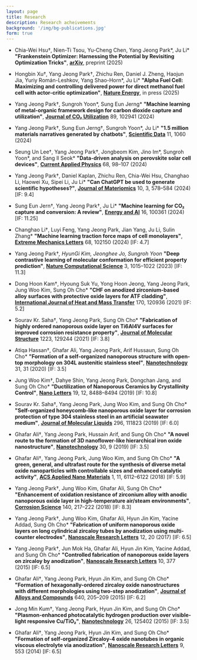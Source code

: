 ```yaml
---
layout: page
title: Research
description: Research acheivements
background: '/img/bg-publications.jpg'
form: true
---
```

* Chia-Wei Hsu†, Nien-Ti Tsou, Yu-Cheng Chen, Yang Jeong Park\*, Ju Li\*
  **"Frankenstein Optimizer: Harnessing the Potential by Revisiting Optimization Tricks"**,
  **[arXiv](#)**, preprint (2025)

* Hongbin Xu†, Yang Jeong Park†, Zhichu Ren, Daniel J. Zheng, Haojun Jia, Yuriy Román-Leshkov, Yang Shao-Horn\*, Ju Li\*
  **"Alpha Fuel Cell: Maximizing and controlling delivered power for direct methanol fuel cell with actor-critic optimization"**,
  **[Nature Energy](#)**, in press (2025)

* Yang Jeong Park†, Sungroh Yoon\*, Sung Eun Jerng\*
  **"Machine learning of metal-organic framework design for carbon dioxide capture and utilization"**,
  **[Journal of CO₂ Utilization](https://doi.org/10.1016/j.jcou.2024.102941)** 89, 102941 (2024)

* Yang Jeong Park†, Sung Eun Jerng†, Sungroh Yoon\*, Ju Li\*
  **"1.5 million materials narratives generated by chatbots"**,
  **[Scientific Data](https://doi.org/10.1038/s41597-024-03886-w)** 11, 1060 (2024)

* Seung Un Lee†, Yang Jeong Park†, Jongbeom Kim, Jino Im\*, Sungroh Yoon\*, and Sang Il Seok\*
  **"Data-driven analysis on perovskite solar cell devices"**,
  **[Current Applied Physics](https://doi.org/10.1016/j.cap.2024.09.003)** 68, 98–107 (2024)

* Yang Jeong Park†, Daniel Kaplan, Zhichu Ren, Chia-Wei Hsu, Changhao Li, Haowei Xu, Sipei Li, Ju Li\*
  **"Can ChatGPT be used to generate scientific hypotheses?"**,
  **[Journal of Materiomics](https://doi.org/10.1016/j.jmat.2023.08.007)** 10, 3, 578–584 (2024) \[IF: 9.4]

* Sung Eun Jern†, Yang Jeong Park†, Ju Li\*
  **"Machine learning for CO₂ capture and conversion: A review"**,
  **[Energy and AI](https://doi.org/10.1016/j.egyai.2024.100361)** 16, 100361 (2024) \[IF: 11.25]

* Changhao Li†, Luyi Feng, Yang Jeong Park, Jian Yang, Ju Li, Sulin Zhang\*
  **"Machine learning traction force maps of cell monolayers"**,
  **[Extreme Mechanics Letters](https://doi.org/10.1016/j.eml.2024.102150)** 68, 102150 (2024) \[IF: 4.7]

* Yang Jeong Park†*, HyunGi Kim, Jeonghee Jo, Sungroh Yoon*
  **"Deep contrastive learning of molecular conformation for efficient property prediction"**,
  **[Nature Computational Science](https://doi.org/10.1038/s43588-023-00560-w)** 3, 1015–1022 (2023) \[IF: 11.3]

* Dong Hoon Kam†, Hyoung Suk Yu, Yong Hoon Jeong, Yang Jeong Park, Jung Woo Kim, Sung Oh Cho\*
  **"CHF on anodized zirconium-based alloy surfaces with protective oxide layers for ATF cladding"**,
  **[International Journal of Heat and Mass Transfer](https://doi.org/10.1016/j.ijheatmasstransfer.2021.120936)** 170, 120936 (2021) \[IF: 5.2]

* Sourav Kr. Saha†, Yang Jeong Park, Sung Oh Cho\*
  **"Fabrication of highly ordered nanoporous oxide layer on Ti6Al4V surfaces for improved corrosion resistance property"**,
  **[Journal of Molecular Structure](https://doi.org/10.1016/j.molstruc.2020.129244)** 1223, 129244 (2021) \[IF: 3.8]

* Atiqa Hassan†, Ghafar Ali, Yang Jeong Park, Arif Hussaun, Sung Oh Cho\*
  **"Formation of a self-organized nanoporous structure with open-top morphology on 304L austenitic stainless steel"**,
  **[Nanotechnology](https://doi.org/10.1088/1361-6528/ab8997)** 31, 31 (2020) \[IF: 3.5]

* Jung Woo Kim†, Dahye Shin, Yang Jeong Park, Dongchan Jang, and Sung Oh Cho\*
  **"Ductilization of Nanoporous Ceramics by Crystallinity Control"**,
  **[Nano Letters](https://doi.org/10.1021/acs.nanolett.9b02838)** 19, 12, 8488–8494 (2019) \[IF: 10.8]

* Sourav Kr. Saha†, Yang Jeong Park, Jung Woo Kim, and Sung Oh Cho\*
  **"Self-organized honeycomb-like nanoporous oxide layer for corrosion protection of type 304 stainless steel in an artificial seawater medium"**,
  **[Journal of Molecular Liquids](https://doi.org/10.1016/j.molliq.2019.111823)** 296, 111823 (2019) \[IF: 6.0]

* Ghafar Ali†, Yang Jeong Park, Hussain Arif, and Sung Oh Cho\*
  **"A novel route to the formation of 3D nanoflower-like hierarchical iron oxide nanostructure"**,
  **[Nanotechnology](https://doi.org/10.1088/1361-6528/aaf52a)** 30, 9 (2019) \[IF: 3.5]

* Ghafar Ali†, Yang Jeong Park, Jung Woo Kim, and Sung Oh Cho\*
  **"A green, general, and ultrafast route for the synthesis of diverse metal oxide nanoparticles with controllable sizes and enhanced catalytic activity"**,
  **[ACS Applied Nano Materials](https://doi.org/10.1021/acsanm.8b01220)** 1, 11, 6112–6122 (2018) \[IF: 5.9]

* Yang Jeong Park†, Jung Woo Kim, Ghafar Ali, Sung Oh Cho\*
  **"Enhancement of oxidation resistance of zirconium alloy with anodic nanoporous oxide layer in high-temperature air/steam environments"**,
  **[Corrosion Science](https://doi.org/10.1016/j.corsci.2018.05.044)** 140, 217–222 (2018) \[IF: 8.3]

* Yang Jeong Park†, Jung Woo Kim, Ghafar Ali, Hyun Jin Kim, Yacine Addad, Sung Oh Cho\*
  **"Fabrication of uniform nanoporous oxide layers on long cylindrical zircaloy tubes by anodization using multi-counter electrodes"**,
  **[Nanoscale Research Letters](https://doi.org/10.1186/s11671-016-1774-1)** 12, 20 (2017) \[IF: 6.5]

* Yang Jeong Park†, Jun Mok Ha, Ghafar Ali, Hyun Jin Kim, Yacine Addad, and Sung Oh Cho\*
  **"Controlled fabrication of nanoporous oxide layers on zircaloy by anodization"**,
  **[Nanoscale Research Letters](https://doi.org/10.1186/s11671-015-1086-x)** 10, 377 (2015) \[IF: 6.5]

* Ghafar Ali†, Yang Jeong Park, Hyun Jin Kim, and Sung Oh Cho\*
  **"Formation of hexagonally-ordered zircaloy oxide nanostructures with different morphologies using two-step anodization"**,
  **[Journal of Alloys and Compounds](https://doi.org/10.1016/j.jallcom.2015.03.214)** 640, 205–209 (2015) \[IF: 6.2]

* Jong Min Kum†, Yang Jeong Park, Hyun Jin Kim, and Sung Oh Cho\*
  **"Plasmon-enhanced photocatalytic hydrogen production over visible-light responsive Cu/TiO₂"**,
  **[Nanotechnology](https://doi.org/10.1088/0957-4484/26/12/125402)** 26, 125402 (2015) \[IF: 3.5]

* Ghafar Ali†, Yang Jeong Park, Hyun Jin Kim, and Sung Oh Cho\*
  **"Formation of self-organized Zircaloy-4 oxide nanotubes in organic viscous electrolyte via anodization"**,
  **[Nanoscale Research Letters](https://doi.org/10.1186/1556-276X-9-553)** 9, 553 (2014) \[IF: 6.5]
